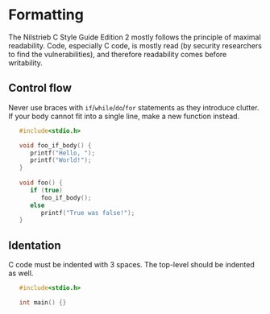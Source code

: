 # Formatting

The Nilstrieb C Style Guide Edition 2 mostly follows the principle of maximal readability.
Code, especially C code, is mostly read (by security researchers to find the vulnerabilities),
and therefore readability comes before writability.

## Control flow

Never use braces with `if`/`while`/`do`/`for` statements as they introduce clutter. If your
body cannot fit into a single line, make a new function instead.

```c
   #include<stdio.h>

   void foo_if_body() {
      printf("Hello, ");
      printf("World!");
   }
   
   void foo() {
      if (true)
         foo_if_body();
      else
         printf("True was false!");
   }
```

## Identation

C code must be indented with 3 spaces. The top-level should be indented as well.

```c
   #include<stdio.h>

   int main() {}
```
